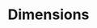 ---
bigquery: https://console.cloud.google.com/bigquery?p=covid-19-dimensions-ai&page=table&d=data&t=publications
contributors: Digital Science, https://www.digital-science.com/
cost: Free for personal, non-commercial use.
description: Dimensions contains more than 100 million publications, ranging from
  articles published in scholarly journals, books and book chapters, to preprints
  and conference proceedings. All publications are contextualized with linked data
  sets, funding, publications, patents, clinical trials, and policy documents. You
  can also view associated categories, funders, institutions, and researcher profiles.
documentation: https://docs.dimensions.ai/bigquery/index.html
last_edit: 04/05/2022, 09:12:05
location: https://www.dimensions.ai/products/free/
maintained_by: Digital Science, https://www.digital-science.com/
schema_fields:
- category_rcdc
- citation_string
- year
- description
- funding_chf
- book_title
- researcher_ids
- funding_usd
- foa_number
- filing_date
- acronyms
- id
- resulting_publication_doi
- funder_org
- date
- types
- links
- funding_nzd
- funding_cny
- associated_publication_doi
- research_org_cities
- legal_events
- source_id
- original_assignee_orgs
- category_icrp_cso
- funding_amount
- reference_ids
- email_address
- metrics
- journal
- date_inserted
- funding_jpy
- application_number
- title
- address
- editors
- granted_date
- granted_year
- cited_by_ids
- expiration_date
- family_id
- active_years
- abstract
- repository_id
- end_year
- research_org_state_codes
- filing_year
- research_org_countries
- category_uoa
- funder_countries
- legal_status
- categories
- associated_publication_arxiv_id
- investigators
- parent_id
- volume
- funding_currency
- registry
- original_title
- conference
- name
- book_series_title
- open_access_categories
- inventor_names
- established
- filing_status
- publication_date
- funding_aud
- category_bra
- priority_year
- funding_cad
- pmcid
- funder_orgs
- license
- acknowledgements
- category_icrp_ct
- clinical_trial_ids
- linkout
- category_for
- category_hrcs_hc
- issue
- ipcr
- category_hrcs_rac
- interventions
- external_ids
- original_abstract
- eisbn
- kind
- acronym
- brief_title
- publisher
- pmid
- grant_number
- research_org_state_names
- category_sdg
- patent_ids
- cpc
- created_date
- priority_date
- concepts
- proceedings_title
- aliases
- assignee_countries
- type
- embargo_date
- funder_org_acronyms
- research_org_country_names
- associated_publication_id
- current_assignee
- current_assignee_orgs
- mesh_headings
- status
- arxiv_id
- open_access_categories_v2
- associated_publication_pmid
- journal_lists
- expiration_year
- relationships
- funding_eur
- funder_org_state_codes
- phase
- date_imported_gbq
- funding_details
- original_assignee
- altmetrics
- mesh_terms
- language
- funder_org_cities
- gender
- pages
- associated_grant_ids
- original_assignee_countries
- date_print
- doi
- funder_org_countries
- labels
- assignee_orgs
- start_date
- date_normal
- subtitles
- resulting_publication_ids
- wikipedia_url
- jurisdiction
- funding_gbp
- conditions
- date_modified
- research_orgs
- date_online
- isbn
- repository_url
- repository_name
- category_hra
- authors
- publication_ids
- organisation_details
- supporting_grant_ids
- citations_count
- family_count
- start_year
- publication_year
- end_date
- family_members_ids
- research_org_city_names
- citations
- current_assignee_countries
shortname: dimensions
tags:
- scholarly literature
- patents
- funding
- clinical trials
- academic profiles
terms_of_use: 'Use of both the Dimensions COVID-19 dataset and full Dimensions dataset
  are subject to the Dimensions Terms of use: https://www.dimensions.ai/policies-terms-legal '
title: Dimensions
uuid: dcff88bd-fe6b-4fdb-8159-809bf9d7bc1c
---